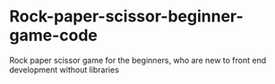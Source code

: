 # Rock-paper-scissor-beginner-game-code
Rock paper scissor game for the beginners, who are new to front end development without libraries
